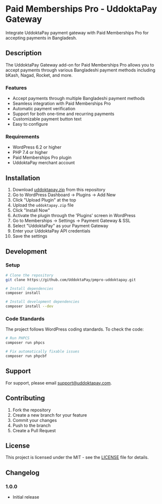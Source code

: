 # Paid Memberships Pro - UddoktaPay Gateway

Integrate UddoktaPay payment gateway with Paid Memberships Pro for accepting payments in Bangladesh.

## Description

The UddoktaPay Gateway add-on for Paid Memberships Pro allows you to accept payments through various Bangladeshi payment methods including bKash, Nagad, Rocket, and more.

### Features
- Accept payments through multiple Bangladeshi payment methods
- Seamless integration with Paid Memberships Pro
- Automatic payment verification
- Support for both one-time and recurring payments
- Customizable payment button text
- Easy to configure

### Requirements
- WordPress 6.2 or higher
- PHP 7.4 or higher
- Paid Memberships Pro plugin
- UddoktaPay merchant account

## Installation

1. Download [uddoktapay.zip](https://github.com/UddoktaPay/pmpro-uddoktapay/releases/download/1.0.0/uddoktapay.zip)  from this repository
2. Go to WordPress Dashboard → Plugins → Add New
3. Click "Upload Plugin" at the top
4. Upload the `uddoktapay.zip` file
5. Click "Install Now"
6. Activate the plugin through the 'Plugins' screen in WordPress
7. Go to Memberships → Settings → Payment Gateway & SSL
8. Select "UddoktaPay" as your Payment Gateway
9. Enter your UddoktaPay API credentials
10. Save the settings

## Development

### Setup
```bash
# Clone the repository
git clone https://github.com/UddoktaPay/pmpro-uddoktapay.git

# Install dependencies
composer install

# Install development dependencies
composer install --dev
```

### Code Standards
The project follows WordPress coding standards. To check the code:

```bash
# Run PHPCS
composer run phpcs

# Fix automatically fixable issues
composer run phpcbf
```

## Support

For support, please email support@uddoktapay.com.

## Contributing

1. Fork the repository
2. Create a new branch for your feature
3. Commit your changes
4. Push to the branch
5. Create a Pull Request

## License

This project is licensed under the MIT - see the [LICENSE](LICENSE) file for details.

## Changelog

### 1.0.0
- Initial release
